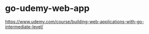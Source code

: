 # go-udemy-web-app
https://www.udemy.com/course/building-web-applications-with-go-intermediate-level/
